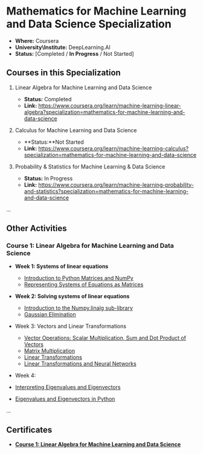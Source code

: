 # Mathematics for Machine Learning and Data Science Specialization

- **Where:** Coursera
- **University\Institute:** DeepLearning.AI
- **Status:** [Completed / **In Progress** / Not Started]

## Courses in this Specialization

1. Linear Algebra for Machine Learning and Data Science
   - **Status:** Completed
   - **Link:** <https://www.coursera.org/learn/machine-learning-linear-algebra?specialization=mathematics-for-machine-learning-and-data-science>

2. Calculus for Machine Learning and Data Science
   - **Status:**Not Started
   - **Link:** <https://www.coursera.org/learn/machine-learning-calculus?specialization=mathematics-for-machine-learning-and-data-science>

3. Probability & Statistics for Machine Learning & Data Science
   - **Status:** In Progress
   - **Link:** <https://www.coursera.org/learn/machine-learning-probability-and-statistics?specialization=mathematics-for-machine-learning-and-data-science>
  
...

## Other Activities

### Course 1: Linear Algebra for Machine Learning and Data Science

- **Week 1: Systems of linear equations**
  - [Introduction to Python Matrices and NumPy](L1\W1\C1_W1_Lab_1_introduction_to_numpy_arrays.ipynb)
  - [Representing Systems of Equations as Matrices](L1\W1\C1_W1_Lab_2_linear_systems_as_matrices.ipynb)

- **Week 2: Solving systems of linear equations**
  - [Introduction to the Numpy.linalg sub-library](L1\W2\C1W2_UGL_solving_linear_systems_3_variables.ipynb)
  - [Gaussian Elimination](L1\W2\C1W2_Assignment.ipynb)

- Week 3: Vectors and Linear Transformations
  - [Vector Operations: Scalar Multiplication, Sum and Dot Product of Vectors](L1\W3\C1_W3_Lab_1_Vector_operations.ipynb)
  - [Matrix Multiplication](L1\W3\C1_W3_Lab_2_Matrix_multiplication.ipynb)
  - [Linear Transformations](L1\W3\C1_W3_Lab_3_Linear_transformations.ipynb)
  - [Linear Transformations and Neural Networks](L1\W3\C1W3_Assignment.ipynb)


- Week 4: 
- [Interpreting Eigenvalues and Eigenvectors](L1\W4\C1_W4_Lab_1_Interpreting_eigenvalues_and_eigenvectors.ipynb)
- [Eigenvalues and Eigenvectors in Python](L1\W4\C1W4_Assignment.ipynb)

...

## Certificates

- [**Course 1: Linear Algebra for Machine Learning and Data Science**](https://coursera.org/share/1b394cac27a8c72f89cf972124ed381e)
